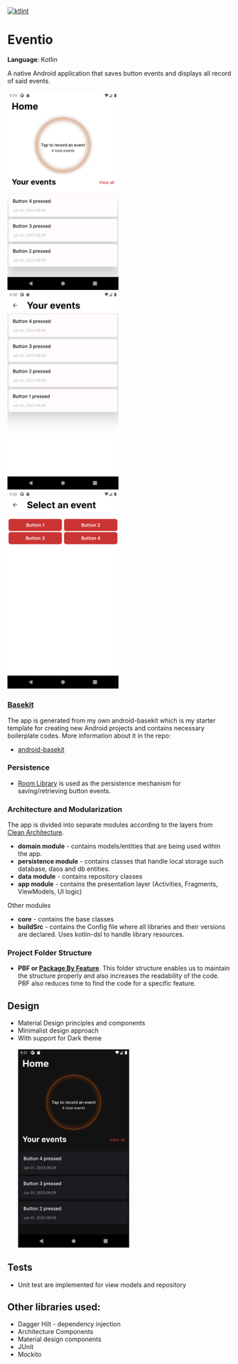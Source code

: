 [![ktlint](https://img.shields.io/badge/code%20style-%E2%9D%A4-FF4081.svg)](https://ktlint.github.io/)

# Eventio

**Language**: Kotlin

A native Android application that saves button events and displays all record of said events.
<br/><br/>
<img src="https://github.com/ajcordenete/Eventio/blob/master/img/screenshot_home.png" width="250">&nbsp; 
<img src="https://github.com/ajcordenete/Eventio/blob/master/img/screenshot_list_page.png" width="250">&nbsp;
<img src="https://github.com/ajcordenete/Eventio/blob/master/img/screenshot_action_page.png" width="250">&nbsp;

### [Basekit]((https://developer.android.com/topic/libraries/architecture/room))
The app is generated from my own android-basekit which is my starter template for creating new Android projects and contains necessary boilerplate codes. More information about it in the repo:
- [android-basekit](https://github.com/ajcordenete/android-basekit)


### Persistence
  - [Room Library](https://developer.android.com/topic/libraries/architecture/room) is used as the persistence mechanism for saving/retrieving button events.
   
 ### Architecture and Modularization
  The app is divided into separate modules according to the layers from [Clean Architecture](https://blog.cleancoder.com/uncle-bob/2012/08/13/the-clean-architecture.html).
   - **domain module** - contains models/entities that are being used within the app.
   - **persistence module** - contains classes that handle local storage such database, daos and db entities.
   - **data module** - contains repository classes
   - **app module** - contains the presentation layer (Activities, Fragments, ViewModels, UI logic)
   
   Other modules
   - **core** - contains the base classes
   - **buildSrc** - contains the Config file where all libraries and their versions are declared. Uses kotlin-dsl to handle library resources.
 
 ### Project Folder Structure
  
  - **PBF or [Package By Feature](https://medium.com/mindorks/pbf-package-by-feature-no-more-pbl-package-by-layer-50b8a9d54ae8)**. This folder structure enables us to maintain the structure properly and also increases the readability of the code. PBF also reduces time to find the code for a specific feature.

## Design
 - Material Design principles and components
 - Minimalist design approach
 - With support for Dark theme
 <br/><br/>
 <img src="https://github.com/ajcordenete/Eventio/blob/master/img/screenshot_home_dark.png" width="250">&nbsp; 

## Tests
- Unit test are implemented for view models and repository
 
 ## Other libraries used:
- Dagger Hilt - dependency injection
- Architecture Components
- Material design components
- JUnit
- Mockito
